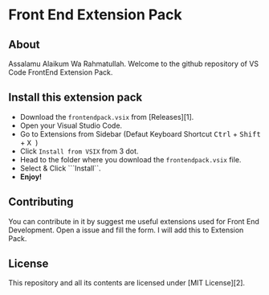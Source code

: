 # Front End Extension Pack

## About

Assalamu Alaikum Wa Rahmatullah. Welcome to the github repository of VS Code FrontEnd Extension Pack.


## Install this extension pack

* Download the ```frontendpack.vsix``` from [Releases][1].
* Open your Visual Studio Code.
* Go to Extensions from Sidebar (Defaut Keyboard Shortcut <kbd>Ctrl</kbd> + <kbd>Shift</kbd> + <kbd> X </kbd> )
* Click ```Install from VSIX``` from 3 dot.
* Head to the folder where you download the ```frontendpack.vsix``` file.
* Select & Click ```Install``.
* **Enjoy!**

## Contributing

You can contribute in it by suggest me useful extensions used for Front End Development. Open a issue and fill the form. I will add this to Extension Pack. 

## License

This repository and all its contents are licensed under [MIT License][2]. 

